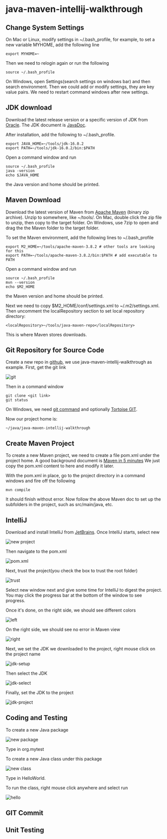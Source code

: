 # java-maven-intellij-walkthrough

## Change System Settings
On Mac or Linux, modify settings in ~/.bash_profile, for example, to set a new
variable MYHOME, add the following line
```
export MYHOME=~
```  

Then we need to relogin again or run the following
```
source ~/.bash_profile
```

On Windows, open Settings(search settings on windows bar) and then search environment.
Then we could add or modify settings, they are key value pairs.
We need to restart command windows after new settings.

## JDK download

Download the latest release version or a specific version of JDK from 
[Oracle](https://www.oracle.com/java/technologies/javase-downloads.html).
The JDK document is [JavaDoc](https://docs.oracle.com/en/java/javase/16/index.html).

After installation, add the following to ~/.bash_profile.
``` 
export JAVA_HOME=~/tools/jdk-16.0.2
export PATH=~/tools/jdk-16.0.2/bin:$PATH
```
Open a command window and run 
```
source ~/.bash_profile
java -version
echo $JAVA_HOME
```
the Java version and home should be printed.

## Maven Download

Download the latest version of Maven from [Apache Maven](https://maven.apache.org/download.cgi) 
(binary zip archive).
Unzip to somewhere, like ~/tools/.
On Mac, double click the zip file to unzip, then copy to the target folder.
On Windows, use 7zip to open and drag the the Maven folder to the target folder.

To set the Maven environment, add the following lines to ~/.bash_profile
```
export M2_HOME=~/tools/apache-maven-3.8.2 # other tools are looking for this
export PATH=~/tools/apache-maven-3.8.2/bin:$PATH # add executable to PATH
```
Open a command window and run 
```
source ~/.bash_profile
mvn --version
echo $M2_HOME
```
the Maven version and home should be printed.

Next we need to copy $M2_HOME/conf/settings.xml to ~/.m2/settings.xml.
Then uncomment the localRepository section to set local repository directory:
```
<localRepository>~/tools/java-maven-repo</localRepository>
```
This is where Maven stores downloads.

## Git Repository for Source Code
Create a new repo in [github](https://github.com), we use java-maven-intellij-walkthrough
as example.
First, get the git link

![git](docs/git.png)

Then in a command window
```
git clone <git link>
git status
```
On Windows, we need [git command](https://git-scm.com/download/win) and 
optionally [Tortoise GIT](https://tortoisegit.org/).

Now our project home is: 
```
~/java/java-maven-intellij-walkthrough
```


## Create Maven Project
To create a new Maven project, we need to create a file pom.xml under
the project home. A good background document is
[Maven in 5 minutes](https://maven.apache.org/guides/getting-started/maven-in-five-minutes.html)
We just copy the pom.xml content to here and modify it later.

With the pom.xml in place, go to the project directory in a command windows
and fire off the following
```
mvn compile
```
It should finish without error.
Now follow the above Maven doc to set up the subfolders in the project, 
such as src/main/java, etc.

## IntelliJ
Download and install IntelliJ from 
[JetBrains](https://www.jetbrains.com/idea/download/#section=windows).
Once IntelliJ starts, select new 

![new project](docs/intellij-new-project.png)

Then navigate to the pom.xml

![pom.xml](docs/intellij-pom.png)

Next, trust the project(you check the box to trust the root folder)

![trust](docs/intellij-trust.png)

Select new window next and give some time for IntelliJ to digest the project.
You may click the progress bar at the bottom of the window to see progress.

Once it's done, on the right side, we should see different colors

![left](docs/intellij-left.png)

On the right side, we should see no error in Maven view

![right](docs/intellij-right.png)

Next, we set the JDK we downloaded to the project, right mouse click on the
project name

![jdk-setup](docs/intellij-jdk-setup.png)

Then select the JDK

![jdk-select](docs/intellij-jdk-select.png)

Finally, set the JDK to the project

![jdk-project](docs/intellij-jdk-project.png)


## Coding and Testing
To create a new Java package

![new package](docs/intellij-new-package.png)

Type in org.mytest

To create a new Java class under this package

![new class](docs/intellij-new-class.png)

Type in HelloWorld.

To run the class, right mouse click anywhere and select run

![hello](docs/intellij-hello-world.png)

## GIT Commit

## Unit Testing
